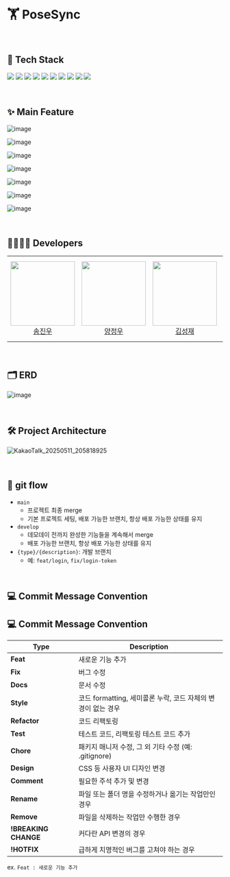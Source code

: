 # 🏋️ PoseSync



&nbsp;
## 🔧 Tech Stack
<p>
  <img src="https://img.shields.io/badge/Python-3776AB?style=for-the-badge&logo=python&logoColor=white">
  <img src="https://img.shields.io/badge/TypeScript-3178C6?style=for-the-badge&logo=typescript&logoColor=white">
  <img src="https://img.shields.io/badge/Flask-000000?style=for-the-badge&logo=flask&logoColor=white">
  <img src="https://img.shields.io/badge/React-61DAFB?style=for-the-badge&logo=react&logoColor=black">
  <img src="https://img.shields.io/badge/MediaPipe-FEAA2D?style=for-the-badge&logo=google&logoColor=white">
  <img src="https://img.shields.io/badge/MySQL-4479A1?style=for-the-badge&logo=mysql&logoColor=white">
  <img src="https://img.shields.io/badge/TensorFlow-FF6F00?style=for-the-badge&logo=tensorflow&logoColor=white">
  <img src="https://img.shields.io/badge/Twilio-F22F46?style=for-the-badge&logo=twilio&logoColor=white">
  <img src="https://img.shields.io/badge/AWS EC2-FF9900?style=for-the-badge&logo=amazon-aws&logoColor=white">
  <img src="https://img.shields.io/badge/Amazon Aurora-527FFF?style=for-the-badge&logo=amazon&logoColor=white">
</p>

&nbsp;
## ✨ Main Feature
![image](https://github.com/user-attachments/assets/99c9b526-061d-42b7-87b7-45185173466e)

![image](https://github.com/user-attachments/assets/833e9bad-02d0-470f-8c45-fa1e0bd01af1)

![image](https://github.com/user-attachments/assets/3414b18f-a9cc-40b9-82a0-1b20e399c5b0)

![image](https://github.com/user-attachments/assets/e83fc704-720c-43f2-8e80-455e12338ab6)

![image](https://github.com/user-attachments/assets/4def5c1f-08f0-4043-b5f7-61a6a973f23d)

![image](https://github.com/user-attachments/assets/bc55310e-1033-48ff-a044-7ed7e4200822)

![image](https://github.com/user-attachments/assets/bfd9350f-8ed3-4db7-bbca-e848ffd8dbc4)

&nbsp;
## 👩‍💻👨‍💻 Developers

<table>
    <tr height="200px">
        <td align="center" width="200px">
            <a href="https://github.com/HSSJW">
                <img height="150px" width="150px" src="https://avatars.githubusercontent.com/HSSJW"/>
            </a>
            <br />
            <a href="https://github.com/HSSJW">송진우</a>
        </td>
        <td align="center" width="200px">
            <a href="https://github.com/mrangjw">
                <img height="150px" width="150px" src="https://avatars.githubusercontent.com/mrangjw"/>
            </a>
            <br />
            <a href="https://github.com/mrangjw">양정우</a>
        </td>
        <td align="center" width="200px">
            <a href="https://github.com/ksj321456">
                <img height="150px" width="150px" src="https://avatars.githubusercontent.com/ksj321456"/>
            </a>
            <br />
            <a href="https://github.com/ksj321456">김성재</a>
        </td>
        <td align="center" width="200px">
            <a href="https://github.com/orgs/PoseSync/people/PocheonLim">
                <img height="150px" width="150px" src="https://avatars.githubusercontent.com/PocheonLim"/>
            </a>
            <br />
            <a href="https://github.com/orgs/PoseSync/people/PocheonLim">임성훈</a>
        </td>
    </tr>
</table>

&nbsp;
## 🗂 ERD
![image](https://github.com/user-attachments/assets/234ec060-a572-499c-8223-6a4f896621a2)

&nbsp;
## 🛠 Project Architecture
![KakaoTalk_20250511_205818925](https://github.com/user-attachments/assets/c469e7b8-d881-4edc-af5a-d11a1e2d1496)

&nbsp;
## 🚀 git flow
- `main`
  - 프로젝트 최종 merge
  - 기본 프로젝트 세팅, 배포 가능한 브랜치, 항상 배포 가능한 상태를 유지
- `develop`
  - 데모데이 전까지 완성한 기능들을 계속해서 merge
  - 배포 가능한 브랜치, 항상 배포 가능한 상태를 유지
- `{type}/{description}`: 개발 브랜치
  - 예: `feat/login`, `fix/login-token`

&nbsp;
## 💻 Commit Message Convention
## 💻 Commit Message Convention

| Type                 | Description                                                  |
| -------------------- | ------------------------------------------------------------ |
| **Feat**             | 새로운 기능 추가                                             |
| **Fix**              | 버그 수정                                                    |
| **Docs**             | 문서 수정                                                    |
| **Style**            | 코드 formatting, 세미콜론 누락, 코드 자체의 변경이 없는 경우 |
| **Refactor**         | 코드 리팩토링                                                |
| **Test**             | 테스트 코드, 리팩토링 테스트 코드 추가                       |
| **Chore**            | 패키지 매니저 수정, 그 외 기타 수정 (예: .gitignore)         |
| **Design**           | CSS 등 사용자 UI 디자인 변경                                 |
| **Comment**          | 필요한 주석 추가 및 변경                                     |
| **Rename**           | 파일 또는 폴더 명을 수정하거나 옮기는 작업만인 경우          |
| **Remove**           | 파일을 삭제하는 작업만 수행한 경우                           |
| **!BREAKING CHANGE** | 커다란 API 변경의 경우                                       |
| **!HOTFIX**          | 급하게 치명적인 버그를 고쳐야 하는 경우                      |

ex. `Feat : 새로운 기능 추가`

